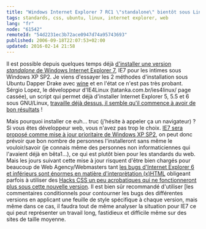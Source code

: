 ```yaml
---
title: "Windows Internet Explorer 7 RC1 \"standalone\" bientôt sous Linux"
tags: standards, css, ubuntu, linux, internet explorer, web
lang: "fr"
node: "61542"
remoteId: "54d2231ec3b72ace0947d74a95743693"
published: 2006-09-18T22:07:53+02:00
updated: 2016-02-14 21:58
---
```

 
Il est possible depuis quelques temps déjà [d'installer une version *standalone*
de Windows Internet Explorer 7](http://tredosoft.com/IE7_standalone), IE7 pour
les intimes sous Windows XP SP2. Je viens d'essayer les 2 méthodes
d'installation sous Ubuntu Dapper Drake avec
[wine](http://pwet.fr/man/linux/commandes/wine) et en l'état ce n'est pas très
probant. Sérgio
Lopez, le
développeur d'IE4Linux (tatanka.com.br/ies4linux/ page cassée), un script qui
permet déjà d'installer Internet Explorer 5, 5.5 et 6 sous GNU/Linux, [travaille
déjà dessus, il semble qu'il commence à avoir de bon
résultats](http://www.tatanka.com.br/ies4linux/news/28) !

 
Mais pourquoi installer ce euh... truc (j'hésite à appeler ça un navigateur) ?
Si vous êtes développeur web, vous n'avez pas trop le choix. [IE7 sera proposé
comme mise à jour prioritaire de Windows XP
SP2](http://blogs.msdn.com/ie/archive/2006/07/26/678149.aspx), on peut donc
prévoir que bon nombre de personnes l'installeront sans même le vouloir/savoir
(je connais même des personnes non informaticiennes qui l'avaient déjà en
bêta1...), ce qui est plutôt bien pour les standards du web. Mais les jours
suivant cette mise à jour risquent d'être bien chargés pour beaucoup de Web
Agency/Webmasters tant [les bugs d'Internet Explorer 6 et inférieurs sont
énormes en matière d'interprètation
(x)HTML](http://www.positioniseverything.net/explorer.html) obligeant parfois à
utiliser des [Hacks CSS un peu acrobatiques qui ne fonctionneront plus sous
cette nouvelle
version](http://www.positioniseverything.net/articles/ie7-dehacker.html). Il est
bien sûr recommandé d'utiliser [les commentaires conditionnels pour contourner
les bugs des différentes versions en applicant une feuille de style spécifique à
chaque version, mais même dans ce cas, il faudra tout de même analyser la
situation pour IE7 ce qui peut représenter un travail long, fastidieux et
difficile même sur des sites de taille moyenne.

